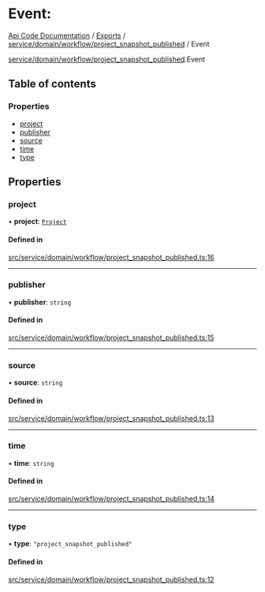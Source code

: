 # Event: 
 
[Api Code Documentation](../README.md) / [Exports](../modules.md) / [service/domain/workflow/project\_snapshot\_published](../modules/service_domain_workflow_project_snapshot_published.md) / Event

[service/domain/workflow/project\_snapshot\_published](../modules/service_domain_workflow_project_snapshot_published.md).Event

## Table of contents

### Properties

- [project](service_domain_workflow_project_snapshot_published.Event.md#project)
- [publisher](service_domain_workflow_project_snapshot_published.Event.md#publisher)
- [source](service_domain_workflow_project_snapshot_published.Event.md#source)
- [time](service_domain_workflow_project_snapshot_published.Event.md#time)
- [type](service_domain_workflow_project_snapshot_published.Event.md#type)

## Properties

### project

• **project**: [`Project`](service_domain_workflow_project.Project.md)

#### Defined in

[src/service/domain/workflow/project_snapshot_published.ts:16](https://github.com/openkfw/TruBudget/blob/3b9e793/api/src/service/domain/workflow/project_snapshot_published.ts#L16)

___

### publisher

• **publisher**: `string`

#### Defined in

[src/service/domain/workflow/project_snapshot_published.ts:15](https://github.com/openkfw/TruBudget/blob/3b9e793/api/src/service/domain/workflow/project_snapshot_published.ts#L15)

___

### source

• **source**: `string`

#### Defined in

[src/service/domain/workflow/project_snapshot_published.ts:13](https://github.com/openkfw/TruBudget/blob/3b9e793/api/src/service/domain/workflow/project_snapshot_published.ts#L13)

___

### time

• **time**: `string`

#### Defined in

[src/service/domain/workflow/project_snapshot_published.ts:14](https://github.com/openkfw/TruBudget/blob/3b9e793/api/src/service/domain/workflow/project_snapshot_published.ts#L14)

___

### type

• **type**: ``"project_snapshot_published"``

#### Defined in

[src/service/domain/workflow/project_snapshot_published.ts:12](https://github.com/openkfw/TruBudget/blob/3b9e793/api/src/service/domain/workflow/project_snapshot_published.ts#L12)
